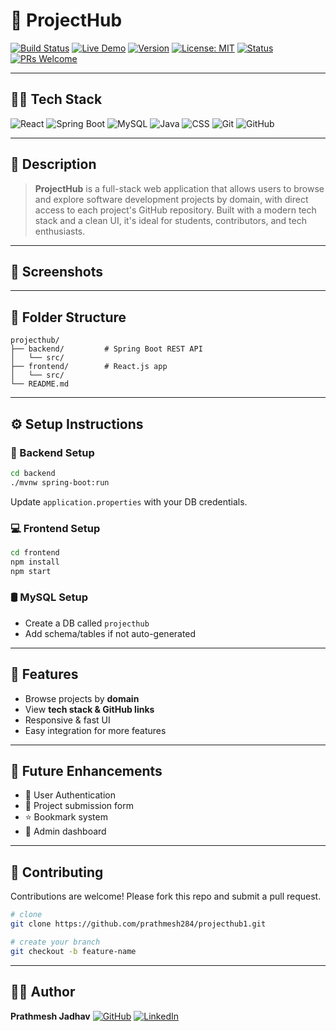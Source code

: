 # 🚀 ProjectHub

[![Build Status](https://img.shields.io/github/actions/workflow/status/your-username/projecthub1/main.yml?branch=main\&label=build\&logo=github-actions)](https://github.com/prathmesh284/projecthub1/actions)
[![Live Demo](https://img.shields.io/badge/demo-live-success?logo=vercel)](https://your-demo-link.com)
[![Version](https://img.shields.io/github/v/release/your-username/projecthub?label=version\&logo=github)](https://github.com/prathmesh284/projecthub1/releases)
[![License: MIT](https://img.shields.io/badge/license-MIT-blue.svg)](LICENSE)
[![Status](https://img.shields.io/badge/status-active-brightgreen?style=flat-square)](#)
[![PRs Welcome](https://img.shields.io/badge/PRs-welcome-green.svg)](https://github.com/prathmesh284/projecthub1/pulls)

---

## 🧑‍💻 Tech Stack

![React](https://img.shields.io/badge/Frontend-React-blue?logo=react\&logoColor=white)
![Spring Boot](https://img.shields.io/badge/Backend-Spring%20Boot-brightgreen?logo=spring\&logoColor=white)
![MySQL](https://img.shields.io/badge/Database-MySQL-orange?logo=mysql\&logoColor=white)
![Java](https://img.shields.io/badge/Language-Java-red?logo=java\&logoColor=white)
![CSS](https://img.shields.io/badge/UI-CSS3-blue?logo=css3\&logoColor=white)
![Git](https://img.shields.io/badge/Version%20Control-Git-black?logo=git)
![GitHub](https://img.shields.io/badge/Repository-GitHub-lightgrey?logo=github)

---

## 📌 Description

> **ProjectHub** is a full-stack web application that allows users to browse and explore software development projects by domain, with direct access to each project's GitHub repository. Built with a modern tech stack and a clean UI, it's ideal for students, contributors, and tech enthusiasts.

---

## 📸 Screenshots

<!-- > *(Add UI screenshots below)*
> ![Screenshot](https://via.placeholder.com/800x400) -->

---

## 📁 Folder Structure

```
projecthub/
├── backend/         # Spring Boot REST API
│   └── src/
├── frontend/        # React.js app
│   └── src/
└── README.md
```

---

## ⚙️ Setup Instructions

### 🔧 Backend Setup

```bash
cd backend
./mvnw spring-boot:run
```

Update `application.properties` with your DB credentials.

### 💻 Frontend Setup

```bash
cd frontend
npm install
npm start
```

### 🛢️ MySQL Setup

* Create a DB called `projecthub`
* Add schema/tables if not auto-generated

---

## 🔮 Features

* Browse projects by **domain**
* View **tech stack & GitHub links**
* Responsive & fast UI
* Easy integration for more features

---

## 🚧 Future Enhancements

* 🔐 User Authentication
* 📌 Project submission form
* ⭐ Bookmark system
* 🧾 Admin dashboard

---

## 🤝 Contributing

Contributions are welcome! Please fork this repo and submit a pull request.

```bash
# clone
git clone https://github.com/prathmesh284/projecthub1.git

# create your branch
git checkout -b feature-name
```

---

<!-- ## 📄 License

This project is licensed under the [MIT License](LICENSE).

--- -->

## 👨‍💻 Author

**Prathmesh Jadhav**
[![GitHub](https://img.shields.io/badge/GitHub-your--username-black?logo=github)](https://github.com/prathmesh284)
[![LinkedIn](https://img.shields.io/badge/LinkedIn-Your%20Name-blue?logo=linkedin)](https://www.linkedin.com/in/prathmesh-jadhav-6a71b4257)
